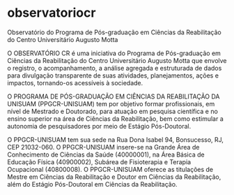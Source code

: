 # observatoriocr
Observatório do Programa de Pós-graduação em Ciências da Reabilitação do Centro Universitário Augusto Motta

O OBSERVATÓRIO CR é uma iniciativa do Programa de Pós-graduação em Ciências da Reabilitação do Centro Universitário Augusto Motta que envolve o registro, o acompanhamento, a análise agregada e estruturada de dados para divulgação transparente de suas atividades, planejamentos, ações e impactos, tornando-os acessíveis à sociedade.

O PROGRAMA DE PÓS-GRADUAÇÃO EM CIÊNCIAS DA REABILITAÇÃO DA UNISUAM (PPGCR-UNISUAM) tem por objetivo formar profissionais, em nível de Mestrado e Doutorado, para atuação em pesquisa científica e no ensino superior na área de Ciências da Reabilitação, bem como estimular a autonomia de pesquisadores por meio de Estágio Pós-Doutoral.

O PPGCR-UNISUAM tem sua sede na Rua Dona Isabel 94, Bonsucesso, RJ, CEP 21032-060. O PPGCR-UNISUAM insere-se na Grande Área de Conhecimento de Ciências da Saúde (40000001), na Área Básica de Educação Física (40900002), Subárea de Fisioterapia e Terapia Ocupacional (40800008). O PPGCR-UNISUAM oferece as titulações de Mestre em Ciências da Reabilitação e Doutor em Ciências da Reabilitação, além do Estágio Pós-Doutoral em Ciências da Reabilitação.
